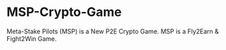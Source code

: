 # MSP-Crypto-Game
Meta-Stake Pilots (MSP) is a New P2E Crypto Game. MSP is a Fly2Earn &amp; Fight2Win Game.
